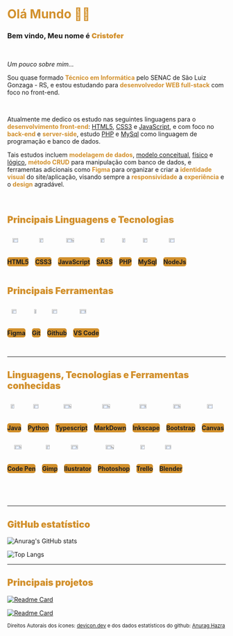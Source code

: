 <style>
  h1 {
    color: #D2902C;
  }

  span.texto-destaque {
    color: #D2902C;
    font-weight: bolder;
  }

  span.underline {
    text-decoration: underline;
  }

  small > a:hover {
    color: #D2902C;
  }
  
  .primary-languages {
    margin: 30px 0;
    display: flex;
    flex-wrap: wrap;
    gap: 15px;
  }

  .banner-linguagem {
    max-width: 80px;
    display: flex;
    flex-direction: column;
    justify-content: space-between;
    align-items: center;
  }

  .banner-linguagem img {
    width: 50%;
    margin-bottom: 10px;
  }

  .banner-linguagem p {
    background-color: #D2902C;
    color: #222;
    font-weight: bold;
    border-radius: 5px;
    width: 100%;
    padding: 2px 0;
    text-align: center;
    transition: background-color 0.5s, color 0.5s;
  }

  .banner-linguagem:hover p {
    background-color: #8d5e17;
    color: #D2902C;
  }
</style>


<link rel="stylesheet" href="https://cdn.jsdelivr.net/gh/devicons/devicon@v2.15.1/devicon.min.css">


# Olá Mundo 🖖🏻

### Bem vindo, Meu nome é <span class="texto-destaque">Cristofer</span> 

<br>

<p>
  <i>Um pouco sobre mim...</i>
  
  Sou quase formado <span class="texto-destaque">Técnico em Informática</span> pelo SENAC de São Luiz Gonzaga - RS, e estou estudando para <span class="texto-destaque">desenvolvedor WEB full-stack</span> com foco no front-end.
</p>

<br>

<p>
  Atualmente me dedico os estudo nas seguintes linguagens para o <span class="texto-destaque">desenvolvimento front-end</span>: <span class="underline">HTML5</span>, <span class="underline">CSS3</span> e <span class="underline">JavaScript</span>, e com foco no <span class="texto-destaque">back-end</span> e <span class="texto-destaque">server-side</span>, estudo <span class="underline">PHP</span> e <span class="underline">MySql</span> como linguagem de programação e banco de dados. 
  
  Tais estudos incluem <span class="texto-destaque">modelagem de dados</span>, <span class="underline">modelo conceitual</span>, <span class="underline">físico</span> e <span class="underline">lógico</span>, <span class="texto-destaque">método CRUD</span> para manipulação com banco de dados, e ferramentas adicionais como <span class="texto-destaque">Figma</span> para organizar e criar a <span class="texto-destaque">identidade visual</span> do site/aplicação, visando sempre a <span class="texto-destaque">responsividade</span> a <span class="texto-destaque">experiência</span> e o <span class="texto-destaque">design</span> agradável.
</p>

<br>

## <span class="texto-destaque">Principais Linguagens e Tecnologias</span>

<div class="primary-languages">
  <div class="banner-linguagem">
    <img src="https://cdn.jsdelivr.net/gh/devicons/devicon/icons/html5/html5-plain.svg"/>
    <p>HTML5</p>
  </div>
  <div class="banner-linguagem">
    <img src="https://cdn.jsdelivr.net/gh/devicons/devicon/icons/css3/css3-plain.svg"/>
    <p>CSS3</p>
  </div>
  <div class="banner-linguagem">
    <img src="https://cdn.jsdelivr.net/gh/devicons/devicon/icons/javascript/javascript-plain.svg"/>
    <p>JavaScript</p>
  </div>
  <div class="banner-linguagem">
    <img src="https://cdn.jsdelivr.net/gh/devicons/devicon/icons/sass/sass-original.svg"/>
    <p>SASS</p>
  </div>
  <div class="banner-linguagem">
    <img src="https://cdn.jsdelivr.net/gh/devicons/devicon/icons/php/php-plain.svg"/>
    <p>PHP</p>
  </div>
  <div class="banner-linguagem">
    <img src="https://cdn.jsdelivr.net/gh/devicons/devicon/icons/mysql/mysql-plain.svg"/>
    <p>MySql</p>
  </div>
  <div class="banner-linguagem">
    <img src="https://cdn.jsdelivr.net/gh/devicons/devicon/icons/nodejs/nodejs-plain.svg"/>
    <p>NodeJs</p>
  </div>
</div>

## <span class="texto-destaque">Principais Ferramentas</span>

<div class="primary-languages">
  <div class="banner-linguagem">
    <img src="https://cdn.jsdelivr.net/gh/devicons/devicon/icons/figma/figma-original.svg"/>
    <p>Figma</p>
  </div>
  <div class="banner-linguagem">
    <img src="https://cdn.jsdelivr.net/gh/devicons/devicon/icons/git/git-plain.svg"/>
    <p>Git</p>
  </div>
  <div class="banner-linguagem">
    <img src="https://cdn.jsdelivr.net/gh/devicons/devicon/icons/github/github-original.svg"/>
    <p>Github</p>
  </div>
    <div class="banner-linguagem">
    <img src="https://cdn.jsdelivr.net/gh/devicons/devicon/icons/vscode/vscode-original.svg"/>
    <p>VS Code</p>
  </div>
</div>

<hr>

## <span class="texto-destaque">Linguagens, Tecnologias e Ferramentas conhecidas</span>

<div class="primary-languages">
  <div class="banner-linguagem">
    <img src="https://cdn.jsdelivr.net/gh/devicons/devicon/icons/java/java-original-wordmark.svg"/>
    <p>Java</p>
  </div>
  <div class="banner-linguagem">
    <img src="https://cdn.jsdelivr.net/gh/devicons/devicon/icons/python/python-plain.svg"/>
    <p>Python</p>
  </div>
  <div class="banner-linguagem">
    <img src="https://cdn.jsdelivr.net/gh/devicons/devicon/icons/typescript/typescript-plain.svg"/>
    <p>Typescript</p>
  </div>
    <div class="banner-linguagem">
    <img src="https://cdn.jsdelivr.net/gh/devicons/devicon/icons/markdown/markdown-original.svg"/>
    <p>MarkDown</p>
  </div>
  <div class="banner-linguagem">
    <img src="https://cdn.jsdelivr.net/gh/devicons/devicon/icons/inkscape/inkscape-plain.svg"/>
    <p>Inkscape</p>
  </div>
  <div class="banner-linguagem">
    <img src="https://cdn.jsdelivr.net/gh/devicons/devicon/icons/bootstrap/bootstrap-plain.svg"/>
    <p>Bootstrap</p>
  </div>
  <div class="banner-linguagem">
    <img src="https://cdn.jsdelivr.net/gh/devicons/devicon/icons/canva/canva-original.svg"/>
    <p>Canvas</p>
  </div>
  <div class="banner-linguagem">
    <img src="https://cdn.jsdelivr.net/gh/devicons/devicon/icons/codepen/codepen-plain.svg"/>
    <p>Code Pen</p>
  </div>
  <div class="banner-linguagem">
    <img src="https://cdn.jsdelivr.net/gh/devicons/devicon/icons/gimp/gimp-plain.svg"/>
    <p>Gimp</p>
  </div>
  <div class="banner-linguagem">
    <img src="https://cdn.jsdelivr.net/gh/devicons/devicon/icons/illustrator/illustrator-plain.svg"/>
    <p>Ilustrator</p>
  </div>
  <div class="banner-linguagem">
    <img src="https://cdn.jsdelivr.net/gh/devicons/devicon/icons/photoshop/photoshop-plain.svg"/>
    <p>Photoshop</p>
  </div>
  <div class="banner-linguagem">
    <img src="https://cdn.jsdelivr.net/gh/devicons/devicon/icons/trello/trello-plain.svg"/>
    <p>Trello</p>
  </div>
  <div class="banner-linguagem">
    <img src="https://cdn.jsdelivr.net/gh/devicons/devicon/icons/blender/blender-original.svg"/>
    <p>Blender</p>
  </div>
</div>

<br>

<hr>

## <span class="texto-destaque">GitHub estatístico</span>

<div class="cards-container">

  ![Anurag's GitHub stats](https://github-readme-stats.vercel.app/api?username=Cristofer-Vargas&count_private=true&&hide=issues&include_all_commits=false&line_height=30&custom_title=Estatística%20de%20Cristofer%20Vargas&locale=pt-br&show_icons=true&theme=slateorange )

  ![Top Langs](https://github-readme-stats.vercel.app/api/top-langs/?username=Cristofer-Vargas&locale=pt-br&langs_count=10&layout=compact&theme=slateorange&hide=hack)

</div>

<hr>

## <span class="texto-destaque">Principais projetos</span>

<div>

  [![Readme Card](https://github-readme-stats.vercel.app/api/pin/?username=Cristofer-Vargas&repo=The-Wired-Coffe&theme=slateorange)](https://github.com/Cristofer-Vargas/The-Wired-Coffe)
  
  [![Readme Card](https://github-readme-stats.vercel.app/api/pin/?username=Cristofer-Vargas&repo=delivery-slg.com.br&theme=slateorange)](https://github.com/Cristofer-Vargas/delivery-slg.com.br)

</div>  

<!-- <div>

  ![willianrod's wakatime stats](https://github-readme-stats.vercel.app/api/wakatime?username=cristofer_vargas&theme=slateorange)

</div> -->

<small>Direitos Autorais dos ícones: <a title="programming languages, designing, and development tools" href="https://devicon.dev/">devicon.dev</a> e dos dados estatísticos do github: <a title="GitHub Readme Stats" href="https://github.com/anuraghazra/github-readme-stats">Anurag Hazra</a></small>


<!--
**Cristofer-Vargas/Cristofer-Vargas** is a ✨ _special_ ✨ repository because its `README.md` (this file) appears on your GitHub profile.

Here are some ideas to get you started:

- 🔭 I’m currently working on ...
- 🌱 I’m currently learning ...
- 👯 I’m looking to collaborate on ...
- 🤔 I’m looking for help with ...
- 💬 Ask me about ...
- 📫 How to reach me: ...
- 😄 Pronouns: ...
- ⚡ Fun fact: ...
-->
